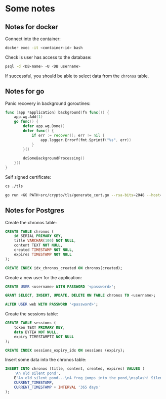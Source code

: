# Some notes

## Notes for docker

Connect into the container:

```bash
docker exec -it <container-id> bash
```

Check is user has access to the database:

```bash
psql -d <DB-name> -U <DB username>
```

If successful, you should be able to select data from the `chronos` table.

## Notes for go

Panic recovery in background goroutines:

```go
func (app *application) background(fn func()) {
    app.wg.Add(1)
    go func() {
        defer app.wg.Done()
        defer func() {
            if err := recover(); err != nil {
                app.logger.Errorf(fmt.Sprintf("%s", err))
            }
        }()
        
        doSomeBackgroundProcessing()
    }()
}
```

Self signed certificate:

```bash
cs ./tls

go run <GO PATH>src/crypto/tls/generate_cert.go --rsa-bits=2048 --host=localhost
```

## Notes for Postgres

Create the chronos table:

```sql
CREATE TABLE chronos (
    id SERIAL PRIMARY KEY,
    title VARCHAR(100) NOT NULL,
    content TEXT NOT NULL,
    created TIMESTAMP NOT NULL,
    expires TIMESTAMP NOT NULL
);

CREATE INDEX idx_chronos_created ON chronos(created);
```

Create a new user for the application:

```sql
CREATE USER <username> WITH PASSWORD '<password>';

GRANT SELECT, INSERT, UPDATE, DELETE ON TABLE chronos TO <username>;

ALTER USER web WITH PASSWORD '<password>';
```

Create the sessions table:

```sql
CREATE TABLE sessions (
    token TEXT PRIMARY KEY,
    data BYTEA NOT NULL,
    expiry TIMESTAMPTZ NOT NULL
);

CREATE INDEX sessions_expiry_idx ON sessions (expiry);
```

Insert some data into the chronos table:

```sql
INSERT INTO chronos (title, content, created, expires) VALUES (
    'An old silent pond',
    E'An old silent pond...\nA frog jumps into the pond,\nsplash! Silence again.\n\n– Matsuo Bashō',
    CURRENT_TIMESTAMP,
    CURRENT_TIMESTAMP + INTERVAL '365 days'
);
```

